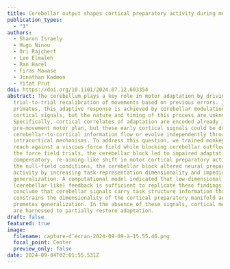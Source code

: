 ```yaml
---
title: Cerebellar output shapes cortical preparatory activity during motor adaptation
publication_types:
  - "3"
authors:
  - Sharon Israely
  - Hugo Ninou
  - Ori Rajchert
  - Lee Elmaleh
  - Ran Harel
  - Firas Mawase
  - Jonathan Kadmon
  - Yifat Prut
doi: https://doi.org/10.1101/2024.07.12.603354
abstract: The cerebellum plays a key role in motor adaptation by driving
  trial-to-trial recalibration of movements based on previous errors. In
  primates, this adaptive response is achieved by cerebellar modulation of motor
  cortical signals, but the nature and timing of this process are unknown.
  Specifically, cortical correlates of adaptation are encoded already in the
  pre-movement motor plan, but these early cortical signals could be driven by a
  cerebellar-to-cortical information flow or evolve independently through
  intracortical mechanisms. To address this question, we trained monkeys to
  reach against a viscous force field while blocking cerebellar outflow. During
  the force field trials, the cerebellar block led to impaired adaptation and a
  compensatory, re-aiming-like shift in motor cortical preparatory activity. In
  the null-field conditions, the cerebellar block altered neural preparatory
  activity by increasing task-representation dimensionality and impeding
  generalization. A computational model indicated that low-dimensional
  (cerebellar-like) feedback is sufficient to replicate these findings.  We
  conclude that cerebellar signals carry task structure information that
  constrains the dimensionality of the cortical preparatory manifold and
  promotes generalization. In the absence of these signals, cortical mechanisms
  are harnessed to partially restore adaptation.
draft: false
featured: true
image:
  filename: capture-d’écran-2024-09-09-à-15.55.46.png
  focal_point: Center
  preview_only: false
date: 2024-09-04T02:01:55.531Z
---
```

